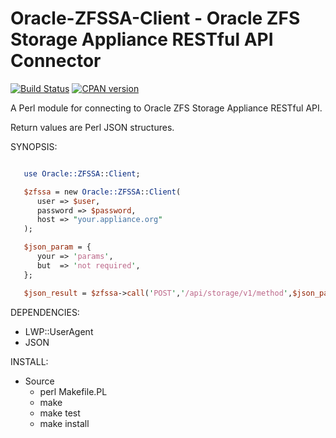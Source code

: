 # Oracle-ZFSSA-Client - Oracle ZFS Storage Appliance RESTful API Connector

[![Build Status](https://travis-ci.org/whindsx/Oracle-ZFSSA-Client.svg?branch=master)](https://travis-ci.org/whindsx/Oracle-ZFSSA-Client)
[![CPAN version](https://badge.fury.io/pl/Oracle-ZFSSA-Client.svg)](http://badge.fury.io/pl/Oracle-ZFSSA-Client)

A Perl module for connecting to Oracle ZFS Storage Appliance RESTful API.

Return values are Perl JSON structures.

SYNOPSIS:
```perl

   use Oracle::ZFSSA::Client;

   $zfssa = new Oracle::ZFSSA::Client(
      user => $user,
      password => $password,
      host => "your.appliance.org"
   );

   $json_param = {
      your => 'params',
      but  => 'not required',
   };

   $json_result = $zfssa->call('POST','/api/storage/v1/method',$json_param);
```

DEPENDENCIES:
   - LWP::UserAgent
   - JSON

INSTALL:
   - Source
      - perl Makefile.PL
      - make
      - make test
      - make install
